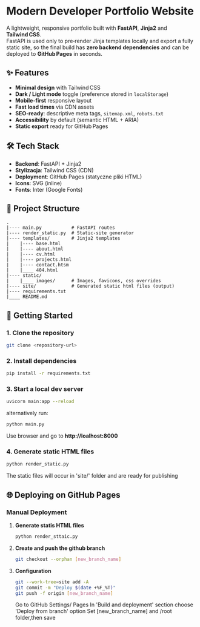 # Modern Developer Portfolio Website
A lightweight, responsive portfolio built with **FastAPI**, **Jinja2** and **Tailwind CSS**.  
FastAPI is used only to pre‑render Jinja templates locally and export a fully static site, so the final build has **zero backend dependencies** and can be deployed to **GitHub Pages** in seconds.

## ✨ Features 
- **Minimal design** with Tailwind CSS  
- **Dark / Light mode** toggle (preference stored in `localStorage`)  
- **Mobile‑first** responsive layout  
- **Fast load times** via CDN assets  
- **SEO‑ready**: descriptive meta tags, `sitemap.xml`, `robots.txt`  
- **Accessibility** by default (semantic HTML + ARIA)  
- **Static export** ready for GitHub Pages

## 🛠 Tech Stack
- **Backend**: FastAPI + Jinja2
- **Stylizacja**: Tailwind CSS (CDN)
- **Deployment**: GitHub Pages (statyczne pliki HTML)
- **Icons**: SVG (inline)
- **Fonts**: Inter (Google Fonts)

## 📁 Project Structure
```text
.
|---- main.py           # FastAPI routes
|---- render_static.py  # Static-site generator
|---- templates/        # Jinja2 templates
|    |---- base.html
|    |---- about.html
|    |---- cv.html
|    |---- projects.html
|    |---- contact.htsm
|    |____ 404.html
|---- static/
|    |____ images/      # Images, favicons, css overrides
|---- site/             # Generated static html files (output)
|---- requirements.txt
|____ README.md     
```

## 🚀 Getting Started

### 1. Clone the repository
```bash
git clone <repository-url>
```

### 2. Install dependencies
```bash
pip install -r requirements.txt
```

### 3. Start a local dev server
```bash
uvicorn main:app --reload
```
alternatively run:
```bash
python main.py
```
Use browser and go to **http://loalhost:8000** 

### 4. Generate static HTML files
```bash
python render_static.py
```
The static files will occur in 'site/' folder and are ready for publishing

## 🌐 Deploying on GitHub Pages
### Manual Deployment
1. **Generate statis HTML files**
   ```bash
   python render_sttaic.py
   ```
2. **Create and push the github branch**
   ```bash
   git checkout --orphan [new_branch_name]   
   ```

3. **Configuration**
   ```bash
   git --work-tree=site add -A
   git commit -m "Deploy $(date +%F_%T)"
   git push -f origin [new_branch_name]
   ```
   Go to GitHub Settings/ Pages
   In 'Build and deployment' section choose 'Deploy from branch' option
   Set [new_branch_name] and /root folder,then save 
   
   


